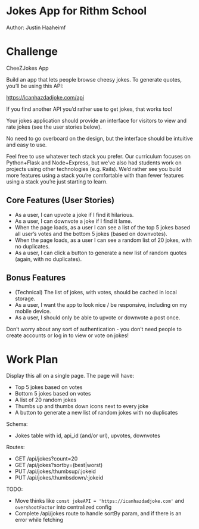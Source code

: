 # Jokes App for Rithm School

Author: Justin Haaheimf

# Challenge

CheeZJokes App

Build an app that lets people browse cheesy jokes. To generate quotes, you’ll be using this API:

https://icanhazdadjoke.com/api

If you find another API you’d rather use to get jokes, that works too!

Your jokes application should provide an interface for visitors to view and rate jokes (see the user stories below).

No need to go overboard on the design, but the interface should be intuitive and easy to use.

Feel free to use whatever tech stack you prefer. Our curriculum focuses on Python+Flask and Node+Express, but we’ve also had students work on projects using other technologies (e.g. Rails). We’d rather see you build more features using a stack you’re comfortable with than fewer features using a stack you’re just starting to learn.

## Core Features (User Stories)
- As a user, I can upvote a joke if I find it hilarious.
- As a user, I can downvote a joke if I find it lame.
- When the page loads, as a user I can see a list of the top 5 jokes based all user’s votes and the bottom 5 jokes (based on downvotes).
- When the page loads, as a user I can see a random list of 20 jokes, with no duplicates.
- As a user, I can click a button to generate a new list of random quotes (again, with no duplicates).

## Bonus Features
- (Technical) The list of jokes, with votes, should be cached in local storage.
- As a user, I want the app to look nice / be responsive, including on my mobile device.
- As a user, I should only be able to upvote or downvote a post once.  

Don’t worry about any sort of authentication - you don’t need people to create accounts or log in to view or vote on jokes!


# Work Plan

Display this all on a single page. The page will have:
- Top 5 jokes based on votes
- Bottom 5 jokes based on votes
- A list of 20 random jokes
- Thumbs up and thumbs down icons next to every joke
- A button to generate a new list of random jokes with no duplicates

Schema:
- Jokes table with id, api_id (and/or url), upvotes, downvotes

Routes:
- GET /api/jokes?count=20
- GET /api/jokes?sortby=(best|worst)
- PUT /api/jokes/thumbsup/:jokeid
- PUT /api/jokes/thumbsdown/:jokeid

TODO:
- Move thinks like `const jokeAPI = 'https://icanhazdadjoke.com'` and `overshootFactor` into centralized config
- Complete /api/jokes route to handle sortBy param, and if there is an error while fetching

